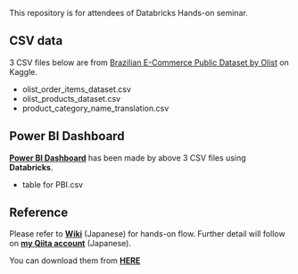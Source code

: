 This repository is for attendees of Databricks Hands-on seminar.

## CSV data
3 CSV files below are from [Brazilian E-Commerce Public Dataset by Olist](https://www.kaggle.com/olistbr/brazilian-ecommerce) on Kaggle. 

- olist_order_items_dataset.csv
- olist_products_dataset.csv
- product_category_name_translation.csv

## Power BI Dashboard
[**Power BI Dashboard**](https://app.powerbi.com/view?r=eyJrIjoiOGFmOTM5NDEtNTZkMi00MmYxLWFmZDAtYzgzNWYxNjFlN2FlIiwidCI6IjYxNTc5NTU5LWNiM2EtNGZmYy1hOTVmLTkwNzYzMmJhNDRlOCJ9) has been made by above 3 CSV files using **Databricks**.

- table for PBI.csv

## Reference
Please refer to [**Wiki**](https://github.com/catetin/Databricks_Handson_Seminar/wiki) (Japanese) for hands-on flow.
Further detail will follow on [**my Qiita account**](https://qiita.com/Catetin0310) (Japanese).

You can download them from [**HERE**](https://github.com/catetin/Databricks_Handson_Seminar/archive/master.zip)